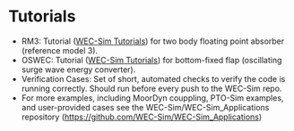 # Tutorials
* RM3: Tutorial ([WEC-Sim Tutorials](http://wec-sim.github.io/WEC-Sim/tutorials.html)) for two body floating point absorber (reference model 3).
* OSWEC: Tutorial ([WEC-Sim Tutorials](http://wec-sim.github.io/WEC-Sim/tutorials.html)) for bottom-fixed flap (oscillating surge wave energy converter).
* Verification Cases: Set of short, automated checks to verify the code is running correctly. Should run before every push to the WEC-Sim repo.
* For more examples, including MoorDyn couppling, PTO-Sim examples, and user-provided cases see the WEC-Sim/WEC-Sim_Applications repository (https://github.com/WEC-Sim/WEC-Sim_Applications)